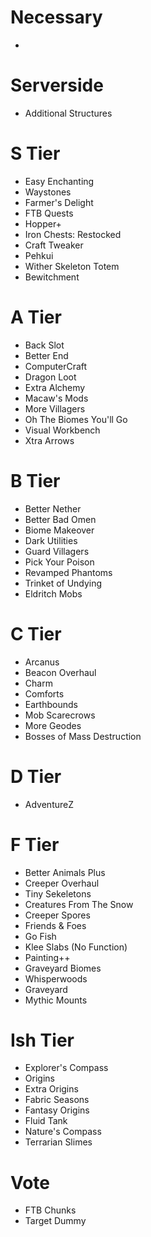 # Necessary

-

# Serverside

- Additional Structures







# S Tier

- Easy Enchanting
- Waystones
- Farmer's Delight
- FTB Quests
- Hopper+
- Iron Chests: Restocked
- Craft Tweaker
- Pehkui
- Wither Skeleton Totem
- Bewitchment

# A Tier

- Back Slot
- Better End
- ComputerCraft
- Dragon Loot
- Extra Alchemy
- Macaw's Mods
- More Villagers
- Oh The Biomes You'll Go
- Visual Workbench
- Xtra Arrows

# B Tier

- Better Nether
- Better Bad Omen
- Biome Makeover
- Dark Utilities
- Guard Villagers
- Pick Your Poison
- Revamped Phantoms
- Trinket of Undying
- Eldritch Mobs

# C Tier

- Arcanus
- Beacon Overhaul
- Charm
- Comforts
- Earthbounds
- Mob Scarecrows
- More Geodes
- Bosses of Mass Destruction

# D Tier

- AdventureZ

# F Tier

- Better Animals Plus
- Creeper Overhaul
- Tiny Sekeletons
- Creatures From The Snow
- Creeper Spores
- Friends & Foes
- Go Fish
- Klee Slabs (No Function)
- Painting++
- Graveyard Biomes
- Whisperwoods
- Graveyard
- Mythic Mounts




# Ish Tier

- Explorer's Compass
- Origins
- Extra Origins
- Fabric Seasons
- Fantasy Origins
- Fluid Tank
- Nature's Compass
- Terrarian Slimes



# Vote

- FTB Chunks
- Target Dummy
